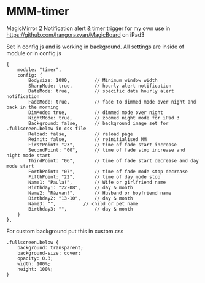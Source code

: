 # MMM-timer
MagicMirror 2 Notification alert & timer trigger for my own use in https://github.com/hangorazvan/MagicBoard on iPad3

Set in config.js and is working in background.
All settings are inside of module or in config.js

	{
		module: "timer",
		config: {
			Bodysize: 1080,			// Minimum window width
			SharpMode: true,		// hourly alert notification
			DateMode: true,			// specific date hourly alert notification
			FadeMode: true,			// fade to dimmed mode over night and back in the morning
			DimMode: true,			// dimmed mode over night
			NightMode: true,		// zoomed night mode for iPad 3
			Background: false,		// background image set for .fullscreen.below in css file
			Reload: false,			// reload page
			Reinit: false,			// reinitialised MM
			FirstPoint: "23",		// time of fade start increase
			SecondPoint: "00",		// time of fade stop increase and night mode start
			ThirdPoint: "06",		// time of fade start decrease and day mode start
			ForthPoint: "07",		// time of fade mode stop decrease
			FifthPoint: "22",		// time of day mode stop
			Name1: "Paula!",		// Wife or girlfriend name
			Birthday1: "22-08",		// day & month
			Name2: "Răzvan!",		// Husband or boyfriend name
			Birthday2: "13-10",		// day & month
			Name3: "",			// child or pet name
			Birthday3: "",			// day & month
		}
	},
	
For custom background put this in custom.css
	
	.fullscreen.below {
		background: transparent;
		background-size: cover;
		opacity: 0.3;
		width: 100%;
		height: 100%;
	}
